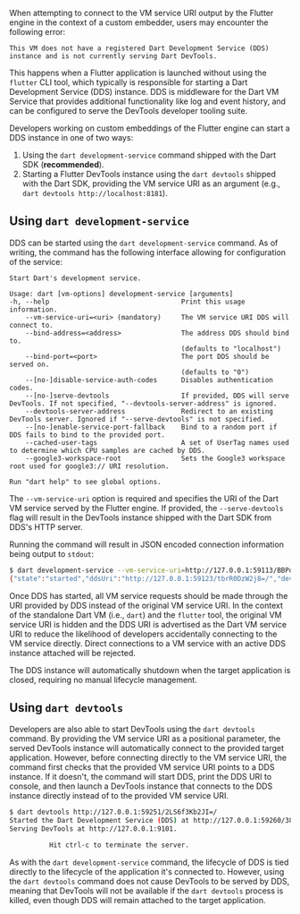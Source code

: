 When attempting to connect to the VM service URI output by the Flutter engine in
the context of a custom embedder, users may encounter the following error:

`This VM does not have a registered Dart Development Service (DDS) instance and is not currently serving Dart DevTools.`

This happens when a Flutter application is launched without using the `flutter`
CLI tool, which typically is responsible for starting a Dart Development Service
(DDS) instance. DDS is middleware for the Dart VM Service that provides
additional functionality like log and event history, and can be configured to
serve the DevTools developer tooling suite.

Developers working on custom embeddings of the Flutter engine can start a DDS
instance in one of two ways:

1. Using the `dart development-service` command shipped with the Dart SDK
   (**recommended**).
1. Starting a Flutter DevTools instance using the `dart devtools` shipped with
   the Dart SDK, providing the VM service URI as an argument (e.g.,
   `dart devtools http://localhost:8181`).

## Using `dart development-service`

DDS can be started using the `dart development-service` command. As of writing,
the command has the following interface allowing for configuration of the
service:

```
Start Dart's development service.

Usage: dart [vm-options] development-service [arguments]
-h, --help                                 Print this usage information.
    --vm-service-uri=<uri> (mandatory)     The VM service URI DDS will connect to.
    --bind-address=<address>               The address DDS should bind to.
                                           (defaults to "localhost")
    --bind-port=<port>                     The port DDS should be served on.
                                           (defaults to "0")
    --[no-]disable-service-auth-codes      Disables authentication codes.
    --[no-]serve-devtools                  If provided, DDS will serve DevTools. If not specified, "--devtools-server-address" is ignored.
    --devtools-server-address              Redirect to an existing DevTools server. Ignored if "--serve-devtools" is not specified.
    --[no-]enable-service-port-fallback    Bind to a random port if DDS fails to bind to the provided port.
    --cached-user-tags                     A set of UserTag names used to determine which CPU samples are cached by DDS.
    --google3-workspace-root               Sets the Google3 workspace root used for google3:// URI resolution.

Run "dart help" to see global options.
```

The `--vm-service-uri` option is required and specifies the URI of the Dart VM
service served by the Flutter engine. If provided, the `--serve-devtools` flag
will result in the DevTools instance shipped with the Dart SDK from DDS's HTTP
server.

Running the command will result in JSON encoded connection information being
output to `stdout`:

```bash
$ dart development-service --vm-service-uri=http://127.0.0.1:59113/BBPoXnZUWFU=/ --serve-devtools
{"state":"started","ddsUri":"http://127.0.0.1:59123/tbrR0DzW2j8=/","devToolsUri":"http://127.0.0.1:59123/tbrR0DzW2j8=/devtools?uri=ws://127.0.0.1:59123/tbrR0DzW2j8=/ws","dtd":{"uri":"ws://127.0.0.1:59122/R1LbdlhtkUygRWNA"}}
```

Once DDS has started, all VM service requests should be made through the URI
provided by DDS instead of the original VM service URI. In the context of the
standalone Dart VM (i.e., `dart`) and the `flutter` tool, the original VM
service URI is hidden and the DDS URI is advertised as the Dart VM service URI
to reduce the likelihood of developers accidentally connecting to the VM service
directly. Direct connections to a VM service with an active DDS instance
attached will be rejected.

The DDS instance will automatically shutdown when the target application is
closed, requiring no manual lifecycle management.

## Using `dart devtools`

Developers are also able to start DevTools using the `dart devtools` command. By
providing the VM service URI as a positional parameter, the served DevTools
instance will automatically connect to the provided target application. However,
before connecting directly to the VM service URI, the command first checks that
the provided VM service URI points to a DDS instance. If it doesn't, the command
will start DDS, print the DDS URI to console, and then launch a DevTools
instance that connects to the DDS instance directly instead of to the provided
VM service URI.

```bash
$ dart devtools http://127.0.0.1:59251/2LS6f3Kb2JI=/
Started the Dart Development Service (DDS) at http://127.0.0.1:59260/38XeuQpIHRE=/
Serving DevTools at http://127.0.0.1:9101.

          Hit ctrl-c to terminate the server.
```

As with the `dart development-service` command, the lifecycle of DDS is tied
directly to the lifecycle of the application it's connected to. However, using
the `dart devtools` command does not cause DevTools to be served by DDS, meaning
that DevTools will not be available if the `dart devtools` process is killed,
even though DDS will remain attached to the target application.
